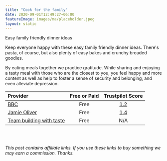 ```yaml
---
title: "Cook for the family"
date: 2020-09-01T12:49:27+06:00
featureImage: images/ma/placeholder.jpeg
layout: static
---
```


Easy family friendly dinner ideas

Keep everyone happy with these easy family friendly dinner ideas. There's pasta, of course, but also plenty of easy bakes and crunchy breaded goodies.

By eating meals together we practice gratitude. While sharing and enjoying a tasty meal with those who are the closest to you, you feel happy and more content as well as help to foster a sense of security and belonging, and even alleviate depression.

| Provider      | Free or Paid  |  Trustpilot Score  |
| :-----------          | :--------------:      |  :--------------:         |
| [BBC](https://www.bbc.co.uk/food/collections/family_friendly_dinner) | Free | [1.2](https://uk.trustpilot.com/review/www.bbc.co.uk) | 
| [Jamie Oliver](https://www.jamieoliver.com/family/) | Free | [1.4](https://uk.trustpilot.com/review/www.jamieoliver.com) | 
| [Team building with taste](https://www.teambuildingwithtaste.com/why-family-cooking-together-matters/) | Free | N/A
  

<br/><br/>

*This post contains affiliate links. If you use these links to buy something we may
earn a commission. Thanks.*






